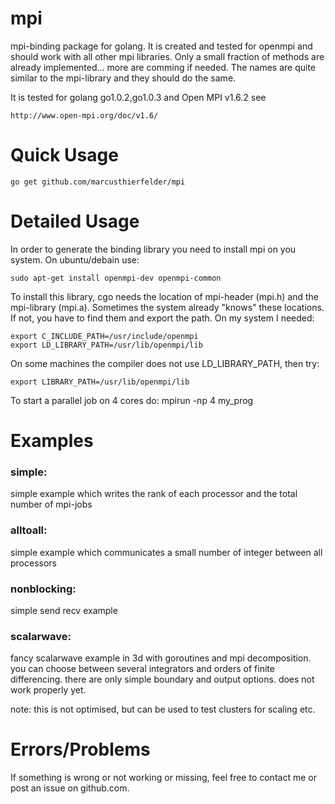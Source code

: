 mpi
===
mpi-binding package for golang. It is created and tested for openmpi and
should work with all other mpi libraries. Only a small fraction of  methods
are already implemented... more are comming if needed. The names are quite
similar to the mpi-library and they should do the same.

It is tested for golang go1.0.2,go1.0.3 and Open MPI v1.6.2
see

	http://www.open-mpi.org/doc/v1.6/



Quick Usage
===========

	go get github.com/marcusthierfelder/mpi



Detailed Usage
==============
In order to generate the binding library you need to install mpi on you system.
On ubuntu/debain use:

	sudo apt-get install openmpi-dev openmpi-common

To install this library, cgo needs the location of mpi-header (mpi.h) and the 
mpi-library (mpi.a). Sometimes the system already "knows" these locations. 
If not, you have to find them and export the path. On my system I needed:

	export C_INCLUDE_PATH=/usr/include/openmpi
	export LD_LIBRARY_PATH=/usr/lib/openmpi/lib

On some machines the compiler does not use LD_LIBRARY_PATH, then try:

	export LIBRARY_PATH=/usr/lib/openmpi/lib

To start a parallel job on 4 cores do:
    mpirun -np 4 my_prog



Examples
========

### simple:

simple example which writes the rank of each processor and the 
total number of mpi-jobs

### alltoall:

simple example which communicates a small number of integer between all
processors

### nonblocking:
	
simple send recv example

### scalarwave:

fancy scalarwave example in 3d with goroutines and mpi decomposition.
you can choose between several integrators and orders of finite differencing.
there are only simple boundary and output options. 
does not work properly yet.

note: this is not optimised, but can be used to test clusters for scaling etc.



Errors/Problems
===============

If something is wrong or not working or missing, feel free to contact me 
or post an issue on github.com. 





